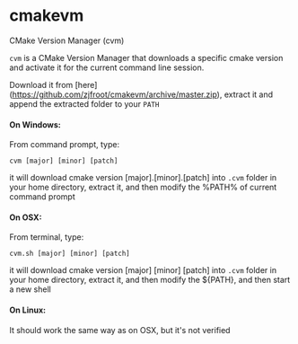 # cmakevm
CMake Version Manager (cvm)

`cvm` is a CMake Version Manager that downloads a specific cmake version and activate it for the current command line session.

Download it from [here] (https://github.com/zjfroot/cmakevm/archive/master.zip), extract it and append the extracted folder to your `PATH`

#### On Windows:
From command prompt, type:

`cvm [major] [minor] [patch]`

it will download cmake version [major].[minor].[patch] into `.cvm` folder in your home directory, extract it, and then modify the %PATH% of current command prompt

#### On OSX:
From terminal, type:

`cvm.sh [major] [minor] [patch]`

it will download cmake version [major] [minor] [patch] into `.cvm` folder in your home directory, extract it, and then modify the ${PATH}, and then start a new shell

#### On Linux:
It should work the same way as on OSX, but it's not verified
